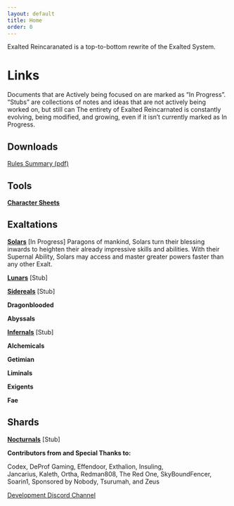 ```yaml
---
layout: default
title: Home
order: 0
---
```


Exalted Reincaranated is a top-to-bottom rewrite of the Exalted System.

 Links
=======

Documents that are Actively being focused on are marked as “In Progress”.
“Stubs” are collections of notes and ideas that are not actively being worked on, but still can 
The entirety of Exalted Reincarnated is constantly evolving, being modified, and growing, even if it isn’t currently marked as In Progress.

Downloads
---------

<a href="/assets/downloads/Summary.pdf" download>Rules Summary (pdf)</a>

Tools
----------

[**<u>Character Sheets</u>**](https://docs.google.com/spreadsheets/d/1jRyQCIH2EfPr_X8OzsWhJxdUE4AAg2E7K3Lh8oMEWuQ/edit?usp=sharing)


Exaltations
----------

[**<u>Solars</u>**](/Solars) \[In Progress\]
Paragons of mankind, Solars turn their blessing inwards to heighten their already impressive skills and abilities. With their Supernal Ability, Solars may access and master greater powers faster than any other Exalt.

[**<u>Lunars</u>**](/Lunars) \[Stub\]

[**<u>Sidereals</u>**](/Solars) \[Stub\]

**Dragonblooded**

**Abyssals**

[**<u>Infernals</u>**](/Infernals) \[Stub\]

**Alchemicals**

**Getimian**

**Liminals**

**Exigents**

**Fae**

Shards
------
[**<u>Nocturnals</u>**](/Nocturnals) \[Stub\]


**Contributors from and Special Thanks to:**

Codex, DeProf Gaming, Effendoor, Exthalion, Insuling,  
Jancarius, Kaleth, Ortha, Redman808, The Red One, SkyBoundFencer,  
Soarin1, Sponsored by Nobody, Tsurumah, and Zeus

[<u>Development Discord Channel</u>](https://discord.gg/JxmYUSD)